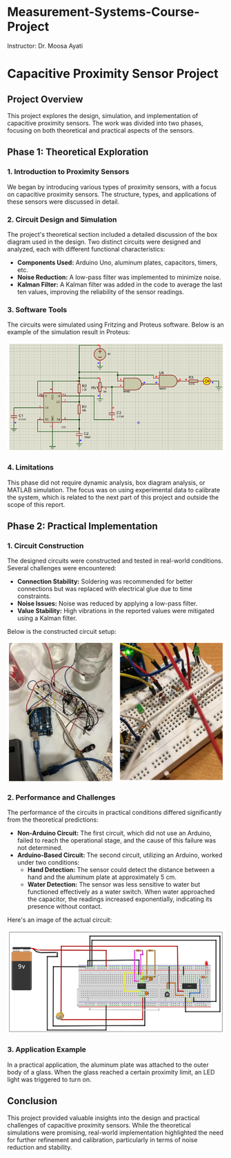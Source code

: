 # Measurement-Systems-Course-Project
Instructor: Dr. Moosa Ayati

# Capacitive Proximity Sensor Project

## Project Overview

This project explores the design, simulation, and implementation of capacitive proximity sensors. The work was divided into two phases, focusing on both theoretical and practical aspects of the sensors.

## Phase 1: Theoretical Exploration

### 1. Introduction to Proximity Sensors

We began by introducing various types of proximity sensors, with a focus on capacitive proximity sensors. The structure, types, and applications of these sensors were discussed in detail.

### 2. Circuit Design and Simulation

The project's theoretical section included a detailed discussion of the box diagram used in the design. Two distinct circuits were designed and analyzed, each with different functional characteristics:

- **Components Used:** Arduino Uno, aluminum plates, capacitors, timers, etc.
- **Noise Reduction:** A low-pass filter was implemented to minimize noise.
- **Kalman Filter:** A Kalman filter was added in the code to average the last ten values, improving the reliability of the sensor readings.

### 3. Software Tools

The circuits were simulated using Fritzing and Proteus software. Below is an example of the simulation result in Proteus:

![Proteus Simulation Result](./images/ProteusResult.PNG)

### 4. Limitations

This phase did not require dynamic analysis, box diagram analysis, or MATLAB simulation. The focus was on using experimental data to calibrate the system, which is related to the next part of this project and outside the scope of this report.

## Phase 2: Practical Implementation

### 1. Circuit Construction

The designed circuits were constructed and tested in real-world conditions. Several challenges were encountered:

- **Connection Stability:** Soldering was recommended for better connections but was replaced with electrical glue due to time constraints.
- **Noise Issues:** Noise was reduced by applying a low-pass filter.
- **Value Stability:** High vibrations in the reported values were mitigated using a Kalman filter.

Below is the constructed circuit setup:

![Constructed Circuit Setup](./images/FinalSetup.PNG)

### 2. Performance and Challenges

The performance of the circuits in practical conditions differed significantly from the theoretical predictions:

- **Non-Arduino Circuit:** The first circuit, which did not use an Arduino, failed to reach the operational stage, and the cause of this failure was not determined.
- **Arduino-Based Circuit:** The second circuit, utilizing an Arduino, worked under two conditions:
  - **Hand Detection:** The sensor could detect the distance between a hand and the aluminum plate at approximately 5 cm.
  - **Water Detection:** The sensor was less sensitive to water but functioned effectively as a water switch. When water approached the capacitor, the readings increased exponentially, indicating its presence without contact.

Here's an image of the actual circuit:

![Circuit](./images/Circuit.PNG)

### 3. Application Example

In a practical application, the aluminum plate was attached to the outer body of a glass. When the glass reached a certain proximity limit, an LED light was triggered to turn on.

## Conclusion

This project provided valuable insights into the design and practical challenges of capacitive proximity sensors. While the theoretical simulations were promising, real-world implementation highlighted the need for further refinement and calibration, particularly in terms of noise reduction and stability.
